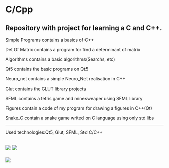 # C/Cpp
Repository with project for learning a C and C++.
----------------
Simple Programs contains a basics of C++

Det Of Matrix contains a program for find a determinant of matrix

Algorithms contains a basic algorithms(Searchs, etc)

Qt5 contains the basic programs on Qt5

Neuro_net contains a simple Neuro_Net realisation in C++

Glut contains the GLUT library projects

SFML contains a tetris game and minesweaper using SFML library

Figures contain a code of my program for drawing a figures in C++(Qt)

Snake_C contain a snake game writed on C language using only std libs

--------------------------------------------------------------------------------
Used technologies:Qt5, Glut, SFML, Std C/C++

[![](https://img.shields.io/badge/C%2B%2B-00599C?style=for-the-badge&logo=c%2B%2B&logoColor=white)](C++/)
[![](https://img.shields.io/badge/C-00599C?style=for-the-badge&logo=c&logoColor=white)](C/)
----------------------------------------------------------------------------------------------------------
![](https://img.shields.io/tokei/lines/github/cppshizoidS/Cpp)
